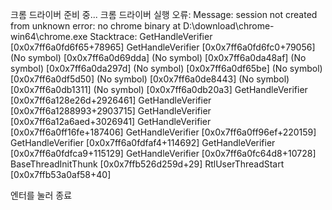크롬 드라이버 준비 중...
크롬 드라이버 실행 오류: Message: session not created
from unknown error: no chrome binary at D:\download\chrome-win64\chrome.exe
Stacktrace:
        GetHandleVerifier [0x0x7ff6a0fd6f65+78965]
        GetHandleVerifier [0x0x7ff6a0fd6fc0+79056]
        (No symbol) [0x0x7ff6a0d69dda]
        (No symbol) [0x0x7ff6a0da48af]
        (No symbol) [0x0x7ff6a0da297d]
        (No symbol) [0x0x7ff6a0df65be]
        (No symbol) [0x0x7ff6a0df5d50]
        (No symbol) [0x0x7ff6a0de8443]
        (No symbol) [0x0x7ff6a0db1311]
        (No symbol) [0x0x7ff6a0db20a3]
        GetHandleVerifier [0x0x7ff6a128e26d+2926461]
        GetHandleVerifier [0x0x7ff6a1288993+2903715]
        GetHandleVerifier [0x0x7ff6a12a6aed+3026941]
        GetHandleVerifier [0x0x7ff6a0ff16fe+187406]
        GetHandleVerifier [0x0x7ff6a0ff96ef+220159]
        GetHandleVerifier [0x0x7ff6a0fdfaf4+114692]
        GetHandleVerifier [0x0x7ff6a0fdfca9+115129]
        GetHandleVerifier [0x0x7ff6a0fc64d8+10728]
        BaseThreadInitThunk [0x0x7ffb526d259d+29]
        RtlUserThreadStart [0x0x7ffb53a0af58+40]

엔터를 눌러 종료
